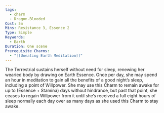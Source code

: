 ```yaml
---
tags:
  - charm
  - Dragon-Blooded
Cost: 5m
Mins: Resistance 3, Essence 2
Type: Simple
Keywords:
  - Earth
Duration: One scene
Prerequisite Charms:
  - "[[Uneating Earth Meditation]]"
---
```

The Terrestrial sustains herself without need for sleep, renewing her wearied body by drawing on Earth Essence. Once per day, she may spend an hour in meditation to gain all the benefits of a good night’s sleep, including a point of Willpower. She may use this Charm to remain awake for up to (Essence + Stamina) days without hindrance, but past that point, she ceases to regain Willpower from it until she’s received a full eight hours of sleep normally each day over as many days as she used this Charm to stay awake.